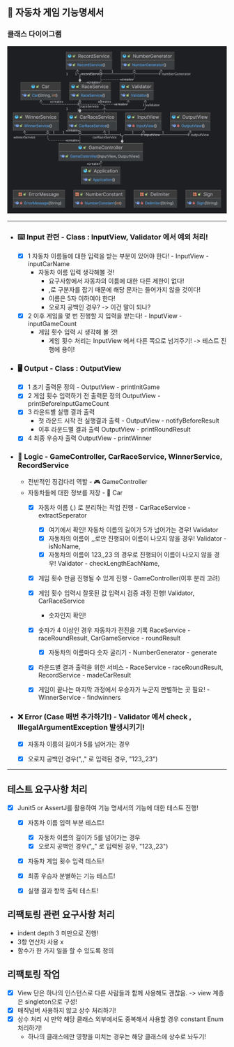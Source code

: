 ## 🚗 자동차 게임 기능명세서

### 클래스 다이어그램


<img src="racingcar-diagram.png">

---

- ### ⌨️ Input 관련 - Class : InputView, Validator 에서 예외 처리! 
  - [X] 1 자동차 이름들에 대한 입력을 받는 부분이 있어야 한다! -  InputView - inputCarName
    - 자동차 이름 입력 생각해볼 것!
      - 요구사항에서 자동차의 이름에 대한 다른 제한이 없다!
      - ,로 구분자를 잡기 때문에 해당 문자는 들어가지 않을 것이다! 
      - 이름은 5자 이하여야 한다!
      - 오로지 공백인 경우? -> 이건 말이 되나?
  - [X] 2 이후 게임을 몇 번 진행할 지 입력을 받는다!  -  InputView - inputGameCount
    - 게임 횟수 입력 시 생각해 볼 것!
      - 게임 횟수 처리는 InputView 에서 다른 쪽으로 넘겨주기! -> 테스트 진행에 용이!

- ### 🖥️ Output - Class : OutputView
  - [X] 1 초기 출력문 정의 -  OutputView - printInitGame
  - [X] 2 게임 횟수 입력하기 전 출력문 정의  OutputView - printBeforeInputGameCount
  - [X] 3 라운드별 실행 결과 출력 
    - 첫 라운드 시작 전 실행결과 출력 - OutputView - notifyBeforeResult
    - 이후 라운드별 결과 출력 OutputView - printRoundResult
  - [X] 4 최종 우승자 출력  OutputView - printWinner

- ### 🤔 Logic - GameController, CarRaceService, WinnerService, RecordService
  - 전반적인 징검다리 역할 - 🎮 GameController
  - 자동차들에 대한 정보를 저장 - 🚗 Car
    - [X] 자동차 이름 (,) 로 분리하는 작업 진행 -  CarRaceService - extractSeperator
      - [X] 여기에서 확인! 자동차 이름의 길이가 5가 넘어가는 경우! Validator
      - [X] 자동차의 이름이 ,,로만 진행되어 이름이 나오지 않을 경우! Validator - isNoName,
      - [X] 자동차의 이름이 123,,23 의 경우로 진행되어 이름이 나오지 않을 경우! Validator - checkLengthEachName,
    - [X] 게임 횟수 만큼 진행될 수 있게 진행 - GameController(이후 분리 고려)
    - [X] 게임 횟수 입력시 잘못된 값 입력시 검증 과정 진행! Validator, CarRaceService
      - 숫자인지 확인! 
    - [X] 숫자가 4 이상인 경우 자동차가 전진을 기록  RaceService - raceRoundResult,  CarGameService - roundResult
      - [X] 자동차의 이름마다 숫자 굴리기 -  NumberGenerator - generate
    - [X] 라운드별 결과 출력을 위한 서비스 - RaceService - raceRoundResult, RecordService - madeCarResult
    - [X] 게임이 끝나는 마지막 과정에서 우승자가 누군지 판별하는 곳 필요! - WinnerService - findwinners




- ### ❌ Error (Case 매번 추가하기!) - Validator 에서 check , IllegalArgumentException 발생시키기!
  - [X] 자동차 이름의 길이가 5를 넘어가는 경우
  - [X] 오로지 공백인 경우(",," 로 입력된 경우, "123,,23")


---
## 테스트 요구사항 처리
- [X] Junit5 or AssertJ를 활용하여 기능 명세서의 기능에 대한 테스트 진행!
  - [X] 자동차 이름 입력 부분 테스트!
    - [X] 자동차 이름의 길이가 5를 넘어가는 경우
    - [X] 오로지 공백인 경우(",," 로 입력된 경우, "123,,23")
  - [X] 자동차 게임 횟수 입력 테스트!
  - [X] 최종 우승자 분별하는 기능 테스트!
  - [X] 실행 결과 항목 출력 테스트! 


## 리팩토링 관련 요구사항 처리 
-  indent depth 3 미만으로 진행!
-  3항 연산자 사용 x
-  함수가 한 가지 일을 할 수 있도록 정의

## 리팩토링 작업 
- [X] View 단은 하나의 인스턴스로 다른 사람들과 함께 사용해도 괜찮음. -> view 계층은 singleton으로 구성!
- [X] 매직넘버 사용하지 않고 상수 처리하기!
- [X] 상수 처리 시 만약 해당 클래스 외부에서도 중복해서 사용할 경우 constant Enum 처리하기!
  - 하나의 클래스에만 영향을 미치는 경우는 해당 클래스에 상수로 놔두기!